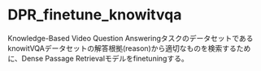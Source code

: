 # DPR_finetune_knowitvqa
Knowledge-Based Video Question AnsweringタスクのデータセットであるknowitVQAデータセットの解答根拠(reason)から適切なものを検索するために、Dense Passage Retrievalモデルをfinetuningする。
